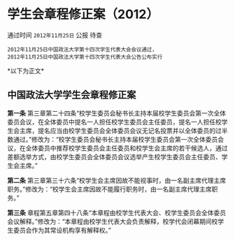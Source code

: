 # 学生会章程修正案（2012）

通过时间 `2012年11月25日` 公报 待查

```text
2012年11月25日中国政法大学第十四次学生代表大会会议通过，
2012年11月25日中国政法大学第十四次学生代表大会公告公布实行
```

\*以下为正文\*

## 中国政法大学学生会章程修正案

**第一条** 第三章第二十四条“校学生委员会秘书长主持本届校学生委员会第一次全体委员会议，在全体委员中提名一人担任校学生委员会主任委员，提名一人担任校学生会主席，提名应当由校学生委员会全体委员会议无记名投票并以全体委员的过半数通过。”修改为：“校学生委员会秘书长主持本届校学生委员会第一次全体委员会议，在全体委员中推荐校学生委员会主任委员和校学生会主席的若干候选人，通过差额选举方式，由校学生委员会全体委员会议选举产生校学生委员会主任委员、学生会主席。”

**第二条** 第三章第三十六条“校学生会主席因故不能视事时，由一名副主席代理主席职务。”修改为：“校学生会主席因故不能履行职务时，由一名副主席代理主席职务。”

**第三条** 章程第五章第四十八条“本章程由校学生代表大会、校学生委员会全体委员会议解释。”修改为：“本章程由校学生代表大会负责解释，校学代会闭幕期间校学生委员会作为其常设机构享有解释权。”


